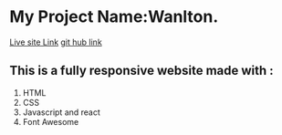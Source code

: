 # My Project Name:Wanlton.

[Live site Link]()
[git hub link]()

## This is a fully responsive website made with :

1. HTML
2. CSS
3. Javascript and react
4. Font Awesome
